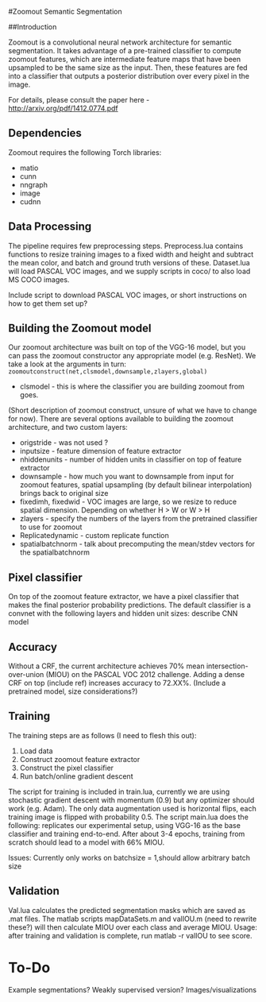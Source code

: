 #Zoomout Semantic Segmentation 

##Introduction

Zoomout is a convolutional neural network architecture for semantic segmentation.  It takes advantage of a pre-trained classifier to compute zoomout features, which are intermediate feature maps that have been upsampled to be the same size as the input.  Then, these features are fed into a classifier that outputs a posterior distribution over every pixel in the image.  

For details, please consult the paper here - http://arxiv.org/pdf/1412.0774.pdf 

## Dependencies
Zoomout requires the following Torch libraries:

+ matio
+ cunn
+ nngraph
+ image
+ cudnn

## Data Processing
The pipeline requires few preprocessing steps.  Preprocess.lua contains functions to resize training images to a fixed width and height and subtract the mean color, and batch and ground truth versions of these. 
 Dataset.lua will load PASCAL VOC images, and we supply scripts in coco/ to also load MS COCO images. 

Include script to download PASCAL VOC images, or short instructions on how to get them set up?

## Building the Zoomout model
Our zoomout architecture was built on top of the VGG-16 model, but you can pass the zoomout constructor any appropriate model (e.g. ResNet).  We take a look at the arguments in turn:
`zoomoutconstruct(net,clsmodel,downsample,zlayers,global)`

+ clsmodel - this is where the classifier you are building zoomout from goes.

(Short description of zoomout construct, unsure of what we have to change for now).
There are several options available to building the zoomout architecture, and two custom layers:

+ origstride - was not used ?
+ inputsize - feature dimension of feature extractor
+ nhiddenunits - number of hidden units in classifier on top of feature extractor 
+ downsample - how much you want to downsample from input for zoomout features, spatial upsampling (by default bilinear interpolation) brings back to original size 
+ fixedimh, fixedwid - VOC images are large, so we resize to reduce spatial dimension. Depending on whether H > W or W > H
+ zlayers - specify the numbers of the layers from the pretrained classifier to use for zoomout
+ Replicatedynamic - custom replicate function
+ spatialbatchnorm - talk about precomputing the mean/stdev vectors for the spatialbatchnorm


## Pixel classifier
On top of the zoomout feature extractor, we have a pixel classifier that makes the final posterior probability predictions. The default classifier is a convnet with the following layers and hidden unit sizes:
describe CNN model 

## Accuracy
Without a CRF, the current architecture achieves 70% mean intersection-over-union (MIOU) on the PASCAL VOC 2012 challenge. Adding a dense CRF on top (include ref) increases accuracy to 72.XX%.
(Include a pretrained model, size considerations?) 

## Training 
The training steps are as follows (I need to flesh this out):

1. Load data
2. Construct zoomout feature extractor
3. Construct the pixel classifier
4. Run batch/online gradient descent

The script for training is included in train.lua, currently we are using stochastic gradient descent with momentum (0.9) but any optimizer should work (e.g. Adam).  The only data augmentation used is horizontal flips, each training image is flipped with probability 0.5. The script main.lua does the following: replicates our experimental setup, using VGG-16 as the base classifier and training end-to-end. After about 3-4 epochs, training from scratch should lead to a model with 66% MIOU. 

Issues:
Currently only works on batchsize = 1,should allow arbitrary batch size

## Validation
Val.lua calculates the predicted segmentation masks which are saved as .mat files. The matlab scripts mapDataSets.m and valIOU.m (need to rewrite these?) will then calculate MIOU over each class and average MIOU. Usage: after training and validation is complete, run matlab -r valIOU to see score. 

# To-Do
Example segmentations?
Weakly supervised version?
Images/visualizations 
